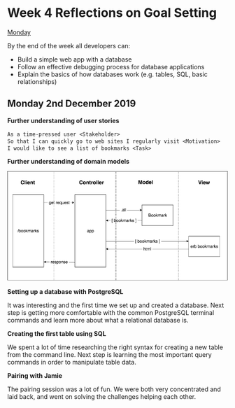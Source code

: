 # Week 4 Reflections on Goal Setting

[Monday](#monday-2nd-december-2019)

By the end of the week all developers can:

- Build a simple web app with a database
- Follow an effective debugging process for database applications
- Explain the basics of how databases work (e.g. tables, SQL, basic relationships)

## Monday 2nd December 2019

**Further understanding of user stories**

```
As a time-pressed user <Stakeholder>
So that I can quickly go to web sites I regularly visit <Motivation>
I would like to see a list of bookmarks <Task>
```

**Further understanding of domain models**

![Domain Model](./img/domain_model.png)

**Setting up a database with PostgreSQL**

It was interesting and the first time we set up and created a database. Next step is getting more comfortable with the common PostgreSQL terminal commands and learn more about what a relational database is.

**Creating the first table using SQL**

We spent a lot of time researching the right syntax for creating a new table from the command line. Next step is learning the most important query commands in order to manipulate table data.

**Pairing with Jamie**

The pairing session was a lot of fun. We were both very concentrated and laid back, and went on solving the challenges helping each other.
